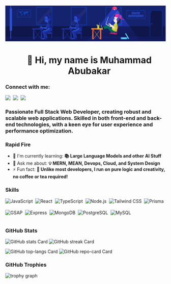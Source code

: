 ![👋 Hi, my name is Sushil Magare](./images/github-profile-header.jpg)

<div id="toc">
  <ul align="center" style="list-style: none">
    <summary>
      <h1>
        👋 Hi, my name is Muhammad Abubakar
      </h1>
    </summary>
  </ul>
</div>

**<h3 align="left">Connect with me:</h3>**

<p align="left">
	<a href="https://github.com/AbubakarWebDev" target="_blank"><img src="https://img.shields.io/badge/GitHub-100000?logo=github&logoColor=white" height="28" style="margin-right: 4px;" /></a>
	<a href="https://www.linkedin.com/in/sushil-magare" target="_blank"><img src="https://img.shields.io/badge/LinkedIn-0077B5?logo=linkedin&logoColor=white" height="28" style="margin-right: 4px;" /></a>
	<a href="https://twitter.com/Sushil__SM" target="_blank"><img src="https://img.shields.io/badge/Twitter-000000?logo=X&logoColor=white" height="28" style="margin-right: 4px;" /></a>
</p>

**<h3 align="left">Passionate Full Stack Web Developer, creating robust and scalable web applications. Skilled in both front-end and back-end technologies, with a keen eye for user experience and performance optimization.</h3>**

**<h3 align="left">Rapid Fire</h3>**

- 🌱 I'm currently learning: **📚 Large Language Models and other AI Stuff**
- 💬 Ask me about: **💡 MERN, MEAN, Devops, Cloud, and System Design**
- ⚡ Fun fact: **🎢 Unlike most developers, I run on pure logic and creativity, no coffee or tea required!**

**<h3 align="left">Skills</h3>**

<div style="display: flex; flex-wrap: wrap; gap: 4px; justify-content: left;">
    <img src="https://img.shields.io/badge/JavaScript-F7DF1C?logo=javascript&logoColor=white" height="32" alt="JavaScript" style="margin-right: 4px">
    <img src="https://img.shields.io/badge/React-20232A?logo=react&logoColor=61DAFB" height="32" alt="React" style="margin-right: 4px">
    <img src="https://img.shields.io/badge/TypeScript-3178C6?logo=typescript&logoColor=white" height="32" alt="TypeScript" style="margin-right: 4px">
    <img src="https://img.shields.io/badge/Node.js-8CC84B?logo=node.js&logoColor=white" height="32" alt="Node.js" style="margin-right: 4px">
    <img src="https://img.shields.io/badge/Tailwind_CSS-38B2AC?logo=tailwind-css&logoColor=white" height="32" alt="Tailwind CSS" style="margin-right: 4px">
    <img src="https://img.shields.io/badge/Prisma-2D3748?logo=prisma&logoColor=white" height="32" alt="Prisma" style="margin-right: 4px">
    <img src="https://img.shields.io/badge/GSAP-00D084?logo=gsap&logoColor=white" height="32" alt="GSAP" style="margin-right: 4px">
    <img src="https://img.shields.io/badge/Express-000000?logo=express&logoColor=white" height="32" alt="Express" style="margin-right: 4px">
    <img src="https://img.shields.io/badge/MongoDB-4EA94B?logo=mongodb&logoColor=white" height="32" alt="MongoDB" style="margin-right: 4px">
    <img src="https://img.shields.io/badge/PostgreSQL-316192?logo=postgresql&logoColor=white" height="32" alt="PostgreSQL" style="margin-right: 4px">
    <img src="https://img.shields.io/badge/MySQL-4479A1?logo=mysql&logoColor=white" height="32" alt="MySQL" style="margin-right: 4px">
</div>

**<h3 align="left">GitHub Stats</h3>**

<p align="left">
    <img width="48%" src="https://github-readme-stats.vercel.app/api?username=abubakarwebdev&theme=radical&hide_title=false&hide_rank=false&show_icons=false&include_all_commits=false&count_private=true&line_height=23" alt="GitHub stats Card" />
    <img width="48%" src="https://streak-stats.demolab.com/?user=abubakarwebdev&theme=radical&hide_border=false&date_format=M+j%5B%2C+Y%5D&mode=daily&hide_total_contributions=false&hide_current_streak=false&hide_longest_streak=false&card_height=200" alt="GitHub streak Card" />
</p>

<p align="left">
  <img width="48%" src="https://github-readme-stats.vercel.app/api/top-langs?username=abubakarwebdev&theme=radical&hide_title=false&layout=compact&langs_count=6&hide_progress=false&card_width=400" alt="GitHub top-langs Card" />
  <img width="48%" align="top" src="https://github-readme-stats.vercel.app/api/pin/?username=abubakarwebdev&repo=complete-data-structure-and-algorithms-cpp&bg_color=424242&show_owner=true&title_color=fff&text_color=fff&icon_color=fff" alt="GitHub repo-card Card" />
</p>

**<h3 align="left">GitHub Trophies</h3>**

<img width="100%" src="https://github-profile-trophy.vercel.app?username=abubakarwebdev&amp;theme=radical&amp;column=5&amp;row=2&amp;no-bg=false&amp;no-frame=false&amp;margin-w=8&amp;margin-h=8" alt="trophy graph">
